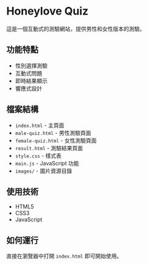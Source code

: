 # Honeylove Quiz

這是一個互動式的測驗網站，提供男性和女性版本的測驗。

## 功能特點

- 性別選擇測驗
- 互動式問題
- 即時結果顯示
- 響應式設計

## 檔案結構

- `index.html` - 主頁面
- `male-quiz.html` - 男性測驗頁面
- `female-quiz.html` - 女性測驗頁面
- `result.html` - 測驗結果頁面
- `style.css` - 樣式表
- `main.js` - JavaScript 功能
- `images/` - 圖片資源目錄

## 使用技術

- HTML5
- CSS3
- JavaScript

## 如何運行

直接在瀏覽器中打開 `index.html` 即可開始使用。 
